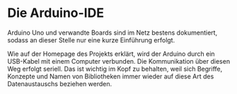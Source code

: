 # Die Arduino-IDE

Arduino Uno und verwandte Boards sind im Netz bestens dokumentiert, sodass an dieser Stelle nur eine kurze Einführung erfolgt.

Wie auf der Homepage des Projekts erklärt, wird der Arduino durch ein USB-Kabel mit einem Computer verbunden. Die Kommunikation über diesen Weg erfolgt seriell. Das ist wichtig im Kopf zu behalten, weil sich Begriffe, Konzepte und Namen von Bibliotheken immer wieder auf diese Art des Datenaustauschs beziehen werden.


